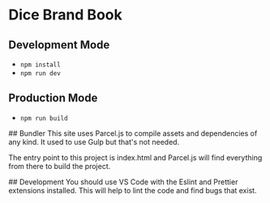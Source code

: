 # Dice Brand Book

## Development Mode
* `npm install`
* `npm run dev`

## Production Mode
* `npm run build`

## Bundler
This site uses Parcel.js to compile assets and dependencies of any kind. It used to use Gulp but that's not needed.

The entry point to this project is index.html and Parcel.js will find everything from there to build the project.

## Development
You should use VS Code with the Eslint and Prettier extensions installed. This will help to lint the code and find bugs that exist.
